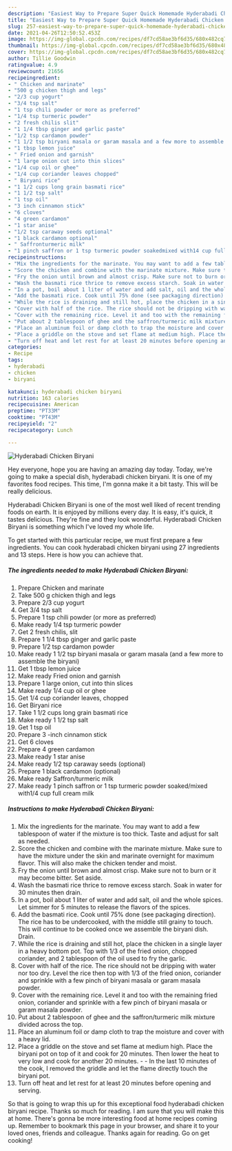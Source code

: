 ```yaml
---
description: "Easiest Way to Prepare Super Quick Homemade Hyderabadi Chicken Biryani"
title: "Easiest Way to Prepare Super Quick Homemade Hyderabadi Chicken Biryani"
slug: 257-easiest-way-to-prepare-super-quick-homemade-hyderabadi-chicken-biryani
date: 2021-04-26T12:50:52.453Z
image: https://img-global.cpcdn.com/recipes/df7cd58ae3bf6d35/680x482cq70/hyderabadi-chicken-biryani-recipe-main-photo.jpg
thumbnail: https://img-global.cpcdn.com/recipes/df7cd58ae3bf6d35/680x482cq70/hyderabadi-chicken-biryani-recipe-main-photo.jpg
cover: https://img-global.cpcdn.com/recipes/df7cd58ae3bf6d35/680x482cq70/hyderabadi-chicken-biryani-recipe-main-photo.jpg
author: Tillie Goodwin
ratingvalue: 4.9
reviewcount: 21656
recipeingredient:
- " Chicken and marinate"
- "500 g chicken thigh and legs"
- "2/3 cup yogurt"
- "3/4 tsp salt"
- "1 tsp chili powder or more as preferred"
- "1/4 tsp turmeric powder"
- "2 fresh chilis slit"
- "1 1/4 tbsp ginger and garlic paste"
- "1/2 tsp cardamon powder"
- "1 1/2 tsp biryani masala or garam masala and a few more to assemble the biryani"
- "1 tbsp lemon juice"
- " Fried onion and garnish"
- "1 large onion cut into thin slices"
- "1/4 cup oil or ghee"
- "1/4 cup coriander leaves chopped"
- " Biryani rice"
- "1 1/2 cups long grain basmati rice"
- "1 1/2 tsp salt"
- "1 tsp oil"
- "3 inch cinnamon stick"
- "6 cloves"
- "4 green cardamon"
- "1 star anise"
- "1/2 tsp caraway seeds optional"
- "1 black cardamon optional"
- " Saffronturmeric milk"
- "1 pinch saffron or 1 tsp turmeric powder soakedmixed with14 cup full cream milk"
recipeinstructions:
- "Mix the ingredients for the marinate. You may want to add a few tablespoon of water if the mixture is too thick. Taste and adjust for salt as needed."
- "Score the chicken and combine with the marinate mixture. Make sure to have the mixture under the skin and marinate overnight for maximum flavor. This will also make the chicken tender and moist."
- "Fry the onion until brown and almost crisp. Make sure not to burn or it may become bitter. Set aside."
- "Wash the basmati rice thrice to remove excess starch. Soak in water for 30 minutes then drain."
- "In a pot, boil about 1 liter of water and add salt, oil and the whole spices. Let simmer for 5 minutes to release the flavors of the spices."
- "Add the basmati rice. Cook until 75% done (see packaging direction). The rice has to be undercooked, with the middle still grainy to touch. This will continue to be cooked once we assemble the biryani dish. Drain."
- "While the rice is draining and still hot, place the chicken in a single layer in a heavy bottom pot. Top with 1/3 of the fried onion, chopped coriander, and 2 tablespoon of the oil used to fry the garlic."
- "Cover with half of the rice. The rice should not be dripping with water nor too dry. Level the rice then top with 1/3 of the fried onion, coriander and sprinkle with a few pinch of biryani masala or garam masala powder."
- "Cover with the remaining rice. Level it and too with the remaining fried onion, coriander and sprinkle with a few pinch of biryani masala or garam masala powder."
- "Put about 2 tablespoon of ghee and the saffron/turmeric milk mixture divided across the top."
- "Place an aluminum foil or damp cloth to trap the moisture and cover with a heavy lid."
- "Place a griddle on the stove and set flame at medium high. Place the biryani pot on top of it and cook for 20 minutes. Then lower the heat to very low and cook for another 20 minutes.  In the last 10 minutes of the cook, I removed the griddle and let the flame directly touch the biryani pot."
- "Turn off heat and let rest for at least 20 minutes before opening and serving."
categories:
- Recipe
tags:
- hyderabadi
- chicken
- biryani

katakunci: hyderabadi chicken biryani 
nutrition: 163 calories
recipecuisine: American
preptime: "PT33M"
cooktime: "PT43M"
recipeyield: "2"
recipecategory: Lunch

---
```



![Hyderabadi Chicken Biryani](https://img-global.cpcdn.com/recipes/df7cd58ae3bf6d35/680x482cq70/hyderabadi-chicken-biryani-recipe-main-photo.jpg)

Hey everyone, hope you are having an amazing day today. Today, we're going to make a special dish, hyderabadi chicken biryani. It is one of my favorites food recipes. This time, I'm gonna make it a bit tasty. This will be really delicious.



Hyderabadi Chicken Biryani is one of the most well liked of recent trending foods on earth. It is enjoyed by millions every day. It is easy, it's quick, it tastes delicious. They're fine and they look wonderful. Hyderabadi Chicken Biryani is something which I've loved my whole life.


To get started with this particular recipe, we must first prepare a few ingredients. You can cook hyderabadi chicken biryani using 27 ingredients and 13 steps. Here is how you can achieve that.

<!--inarticleads1-->

##### The ingredients needed to make Hyderabadi Chicken Biryani:

1. Prepare  Chicken and marinate
1. Take 500 g chicken thigh and legs
1. Prepare 2/3 cup yogurt
1. Get 3/4 tsp salt
1. Prepare 1 tsp chili powder (or more as preferred)
1. Make ready 1/4 tsp turmeric powder
1. Get 2 fresh chilis, slit
1. Prepare 1 1/4 tbsp ginger and garlic paste
1. Prepare 1/2 tsp cardamon powder
1. Make ready 1 1/2 tsp biryani masala or garam masala (and a few more to assemble the biryani)
1. Get 1 tbsp lemon juice
1. Make ready  Fried onion and garnish
1. Prepare 1 large onion, cut into thin slices
1. Make ready 1/4 cup oil or ghee
1. Get 1/4 cup coriander leaves, chopped
1. Get  Biryani rice
1. Take 1 1/2 cups long grain basmati rice
1. Make ready 1 1/2 tsp salt
1. Get 1 tsp oil
1. Prepare 3 -inch cinnamon stick
1. Get 6 cloves
1. Prepare 4 green cardamon
1. Make ready 1 star anise
1. Make ready 1/2 tsp caraway seeds (optional)
1. Prepare 1 black cardamon (optional)
1. Make ready  Saffron/turmeric milk
1. Make ready 1 pinch saffron or 1 tsp turmeric powder soaked/mixed with1/4 cup full cream milk




<!--inarticleads2-->

##### Instructions to make Hyderabadi Chicken Biryani:

1. Mix the ingredients for the marinate. You may want to add a few tablespoon of water if the mixture is too thick. Taste and adjust for salt as needed.
1. Score the chicken and combine with the marinate mixture. Make sure to have the mixture under the skin and marinate overnight for maximum flavor. This will also make the chicken tender and moist.
1. Fry the onion until brown and almost crisp. Make sure not to burn or it may become bitter. Set aside.
1. Wash the basmati rice thrice to remove excess starch. Soak in water for 30 minutes then drain.
1. In a pot, boil about 1 liter of water and add salt, oil and the whole spices. Let simmer for 5 minutes to release the flavors of the spices.
1. Add the basmati rice. Cook until 75% done (see packaging direction). The rice has to be undercooked, with the middle still grainy to touch. This will continue to be cooked once we assemble the biryani dish. Drain.
1. While the rice is draining and still hot, place the chicken in a single layer in a heavy bottom pot. Top with 1/3 of the fried onion, chopped coriander, and 2 tablespoon of the oil used to fry the garlic.
1. Cover with half of the rice. The rice should not be dripping with water nor too dry. Level the rice then top with 1/3 of the fried onion, coriander and sprinkle with a few pinch of biryani masala or garam masala powder.
1. Cover with the remaining rice. Level it and too with the remaining fried onion, coriander and sprinkle with a few pinch of biryani masala or garam masala powder.
1. Put about 2 tablespoon of ghee and the saffron/turmeric milk mixture divided across the top.
1. Place an aluminum foil or damp cloth to trap the moisture and cover with a heavy lid.
1. Place a griddle on the stove and set flame at medium high. Place the biryani pot on top of it and cook for 20 minutes. Then lower the heat to very low and cook for another 20 minutes. -  - In the last 10 minutes of the cook, I removed the griddle and let the flame directly touch the biryani pot.
1. Turn off heat and let rest for at least 20 minutes before opening and serving.




So that is going to wrap this up for this exceptional food hyderabadi chicken biryani recipe. Thanks so much for reading. I am sure that you will make this at home. There's gonna be more interesting food at home recipes coming up. Remember to bookmark this page in your browser, and share it to your loved ones, friends and colleague. Thanks again for reading. Go on get cooking!
